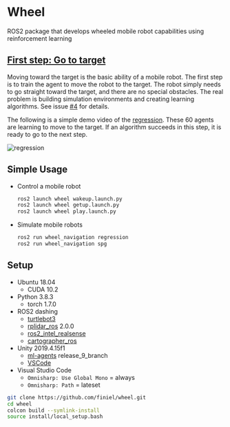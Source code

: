 # Wheel
ROS2 package that develops wheeled mobile robot capabilities using reinforcement learning


## [First step: Go to target](https://github.com/finiel/wheel/issues/23)
Moving toward the target is the basic ability of a mobile robot. The first step is to train the agent to move the robot to the target. The robot simply needs to go straight toward the target, and there are no special obstacles. The real problem is building simulation environments and creating learning algorithms. See issue [#4](https://github.com/finiel/wheel/issues/4) for details.

The following is a simple demo video of the [regression](https://github.com/finiel/wheel/issues/24). These 60 agents are learning to move to the target. If an algorithm succeeds in this step, it is ready to go to the next step.

![regression](https://user-images.githubusercontent.com/16618451/105570210-0fb09480-5d8b-11eb-9833-b22f0722a062.gif)


## Simple Usage
- Control a mobile robot
    ``` bash
    ros2 launch wheel wakeup.launch.py
    ros2 launch wheel getup.launch.py
    ros2 launch wheel play.launch.py
    ```
- Simulate mobile robots
    ``` bash
    ros2 run wheel_navigation regression
    ros2 run wheel_navigation spg
    ```


## Setup
- Ubuntu 18.04
    - CUDA 10.2
- Python 3.8.3
    - torch 1.7.0
- ROS2 dashing
    - [turtlebot3](https://emanual.robotis.com/docs/en/platform/turtlebot3/ros2_setup/)
    - [rplidar_ros](https://github.com/allenh1/rplidar_ros.git) 2.0.0
    - [ros2_intel_realsense](https://github.com/intel/ros2_intel_realsense)
    - [cartographer_ros](https://google-cartographer-ros.readthedocs.io/en/latest/compilation.html#building-installation)
- Unity 2019.4.15f1
    - [ml-agents](https://github.com/Unity-Technologies/ml-agents.git) release_9_branch
    - [VSCode](https://assetstore.unity.com/packages/tools/utilities/vscode-45320?locale=ko-KR)
- Visual Studio Code
    - `Omnisharp: Use Global Mono` = always
    - `Omnisharp: Path` = lateset

``` bash
git clone https://github.com/finiel/wheel.git
cd wheel
colcon build --symlink-install
source install/local_setup.bash
```
